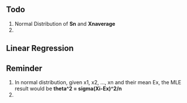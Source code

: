 ## Todo
1. Normal Distribution of **Sn** and **Xnaverage**
2. 








## Linear Regression



## Reminder

1. In normal distribution, given x1, x2, ..., xn and their mean Ex, the MLE result would be **theta^2 = sigma(Xi-Ex)^2/n**
2. 